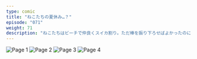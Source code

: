 ```yaml
---
type: comic
title: "ねこたちの夏休み…？"
episode: "071"
weight: 71
description: "ねこたちはビーチで仲良くスイカ割り。ただ棒を振り下ろせばよかったのに、それでもオレンジは失敗しました… 😭"
---
```


![Page 1](name-1.jpg)
![Page 2](name-2.jpg)
![Page 3](name-3.jpg)
![Page 4](name-4.jpg)

